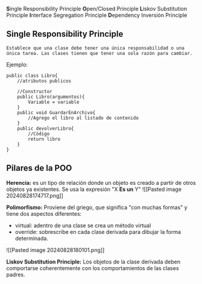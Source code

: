 **S**ingle Responsibility Principle
**O**pen/Closed Principle
**L**iskov Substitution Principle
**I**nterface Segregation Principle
**D**ependency Inversión Principle

## **S**ingle Responsibility Principle

	Establece que una clase debe tener una única responsabilidad o una única tarea. Las clases tienen que tener una sola razón para cambiar.

Ejemplo:
```
public class Libro{
	//atributos publicos

	//Constructor
	public Libro(argumentos){
		Variable = variable
	}
	public void GuardarEnArchivo{
		//Agrego el libro al listado de contenido
	}
	public devolverLibro{
		//Código
		return libro
	}
}
```


## Pilares de la POO
**Herencia:** es un tipo de relación donde un objeto es creado a partir de otros objetos ya existentes. Se usa la expresión "X **Es un** Y"
![[Pasted image 20240828174717.png]]

**Polimorfismo:** Proviene del griego, que significa "con muchas formas" y tiene dos aspectos diferentes:
- virtual: adentro de una clase se crea un método virtual 
- override: sobrescribe en cada clase derivada para dibujar la forma determinada.

![[Pasted image 20240828180101.png]]



**Liskov Substitution Principle:** Los objetos de la clase derivada deben comportarse coherentemente con los comportamientos de las clases padres.



